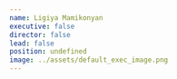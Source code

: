 ```yaml
---
name: Ligiya Mamikonyan
executive: false
director: false
lead: false
position: undefined
image: ../assets/default_exec_image.png
---
```

